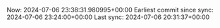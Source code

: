 Now: 2024-07-06 23:38:31.980995+00:00 Earliest commit since sync: 2024-07-06 23:24:00+00:00 Last sync: 2024-07-06 20:31:37+00:00
